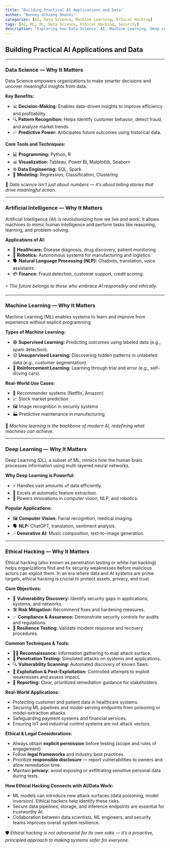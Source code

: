 ```yaml
---
title: "Building Practical AI Applications and Data"
author: "Bonney Ochieng Omondi"
categories: [AI, Data Science, Machine Learning, Ethical Hacking]
tags: [AI, ML, DL, Data Science, Ethical Hacking, Security]
description: "Exploring how Data Science, AI, Machine Learning, Deep Learning, and Ethical Hacking shape modern intelligent systems."
---
```


## **Building Practical AI Applications and Data**
---

### **Data Science — Why It Matters**
Data Science empowers organizations to make smarter decisions and uncover meaningful insights from data.

**Key Benefits:**
- 📊 **Decision-Making:** Enables data-driven insights to improve efficiency and profitability.  
- 🔍 **Pattern Recognition:** Helps identify customer behavior, detect fraud, and analyze market trends.  
- 📈 **Predictive Power:** Anticipates future outcomes using historical data.

**Core Tools and Techniques:**
- 💻 **Programming:** Python, R  
- 📊 **Visualization:** Tableau, Power BI, Matplotlib, Seaborn  
- ⚙️ **Data Engineering:** SQL, Spark  
- 🤖 **Modeling:** Regression, Classification, Clustering

🌟 *Data science isn’t just about numbers — it’s about telling stories that drive meaningful action.*

---

### **Artificial Intelligence — Why It Matters**
Artificial Intelligence (AI) is revolutionizing how we live and work. It allows machines to mimic human intelligence and perform tasks like reasoning, learning, and problem-solving.

**Applications of AI:**
- 🏥 **Healthcare:** Disease diagnosis, drug discovery, patient monitoring.  
- 🤖 **Robotics:** Autonomous systems for manufacturing and logistics.  
- 🗣 **Natural Language Processing (NLP):** Chatbots, translation, voice assistants.  
- 💳 **Finance:** Fraud detection, customer support, credit scoring.

⚡ *The future belongs to those who embrace AI responsibly and ethically.*

---

### **Machine Learning — Why It Matters**
Machine Learning (ML) enables systems to learn and improve from experience without explicit programming.

**Types of Machine Learning:**
- 🟢 **Supervised Learning:** Predicting outcomes using labeled data (e.g., spam detection).  
- 🟡 **Unsupervised Learning:** Discovering hidden patterns in unlabeled data (e.g., customer segmentation).  
- 🔵 **Reinforcement Learning:** Learning through trial and error (e.g., self-driving cars).

**Real-World Use Cases:**
- 🎥 Recommender systems (Netflix, Amazon)  
- 💹 Stock market prediction  
- 🖼 Image recognition in security systems  
- 🏭 Predictive maintenance in manufacturing

🚀 *Machine learning is the backbone of modern AI, redefining what machines can achieve.*

---

### **Deep Learning — Why It Matters**
Deep Learning (DL), a subset of ML, mimics how the human brain processes information using multi-layered neural networks.

**Why Deep Learning is Powerful:**
- ⚡ Handles vast amounts of data efficiently.  
- 🧠 Excels at automatic feature extraction.  
- 🚀 Powers innovations in computer vision, NLP, and robotics.

**Popular Applications:**
- 🖼 **Computer Vision:** Facial recognition, medical imaging.  
- 🗣 **NLP:** ChatGPT, translation, sentiment analysis.  
- 🎶 **Generative AI:** Music composition, text-to-image generation.

---

### **Ethical Hacking — Why It Matters**
Ethical hacking (also known as penetration testing or white-hat hacking) helps organizations find and fix security weaknesses before malicious actors can exploit them. In an era where data and AI systems are prime targets, ethical hacking is crucial to protect assets, privacy, and trust.

**Core Objectives:**
- 🔐 **Vulnerability Discovery:** Identify security gaps in applications, systems, and networks.  
- 🛠 **Risk Mitigation:** Recommend fixes and hardening measures.  
- ✅ **Compliance & Assurance:** Demonstrate security controls for audits and regulations.  
- 🧩 **Resilience Testing:** Validate incident response and recovery procedures.

**Common Techniques & Tools:**
- 🕵️‍♂️ **Reconnaissance:** Information gathering to map attack surface.  
- 🧰 **Penetration Testing:** Simulated attacks on systems and applications.  
- 🔍 **Vulnerability Scanning:** Automated discovery of known flaws.  
- 🧪 **Exploitation & Post-Exploitation:** Controlled attempts to exploit weaknesses and assess impact.  
- 🧾 **Reporting:** Clear, prioritized remediation guidance for stakeholders.

**Real-World Applications:**
- Protecting customer and patient data in healthcare systems.  
- Securing ML pipelines and model-serving endpoints from poisoning or model-extraction attacks.  
- Safeguarding payment systems and financial services.  
- Ensuring IoT and industrial control systems are not attack vectors.

**Ethical & Legal Considerations:**
- Always obtain **explicit permission** before testing (scope and rules of engagement).  
- Follow **legal frameworks** and industry best practices.  
- Prioritize **responsible disclosure** — report vulnerabilities to owners and allow remediation time.  
- Maintain **privacy**: avoid exposing or exfiltrating sensitive personal data during tests.

**How Ethical Hacking Connects with AI/Data Work:**
- ML models can introduce new attack surfaces (data poisoning, model inversion). Ethical hackers help identify these risks.  
- Secure data pipelines, storage, and inference endpoints are essential for trustworthy AI.  
- Collaboration between data scientists, ML engineers, and security teams improves overall system resilience.

🛡 *Ethical hacking is not adversarial for its own sake — it’s a proactive, principled approach to making systems safer for everyone.*
